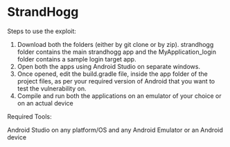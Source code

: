 # StrandHogg

Steps to use the exploit:

1. Download both the folders (either by git clone or by zip). strandhogg folder contains the main strandhogg app 
   and the MyApplication_login folder contains a sample login target app. 
2. Open both the apps using Android Studio on separate windows. 
3. Once opened, edit the build.gradle file, inside the app folder of the project files, as per your required 
   version of Android that you want to test the vulnerability on. 
4. Compile and run both the applications on an emulator of your choice or on an actual device 

Required Tools:

Android Studio on any platform/OS and any Android Emulator or an Android device 
